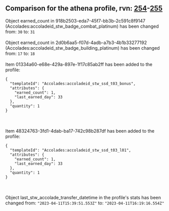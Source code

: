 ## Comparison for the athena profile, rvn: [254](https://github.com/PRO100KatYT/FortniteProfileRevisions/tree/main/profiles/athena/254%20athena.json)-[255](https://github.com/PRO100KatYT/FortniteProfileRevisions/tree/main/profiles/athena/255%20athena.json)

Object earned_count in 918b2503-eda7-45f7-bb3b-2c591c8f9147 (Accolades:accoladeid_stw_badge_combat_platinum) has been changed from: `30` to: `31`
<br><br>
Object earned_count in 2d0b6aa5-f07d-4adb-a7b3-4b1b33277192 (Accolades:accoladeid_stw_badge_building_platinum) has been changed from: `17` to: `18`
<br><br>
Item 01334a60-e68e-429a-897e-1f17c85ab2ff has been added to the profile:

```
{
  "templateId": "Accolades:accoladeid_stw_ssd_t03_bonus",
  "attributes": {
    "earned_count": 1,
    "last_earned_day": 33
  },
  "quantity": 1
}
```

<br><br>
Item 48324763-3fd1-4dab-ba17-742c98b287df has been added to the profile:

```
{
  "templateId": "Accolades:accoladeid_stw_ssd_t03_l01",
  "attributes": {
    "earned_count": 1,
    "last_earned_day": 33
  },
  "quantity": 1
}
```

<br><br>
Object last_stw_accolade_transfer_datetime in the profile's stats has been changed from: `"2023-04-11T15:39:51.553Z"` to: `"2023-04-11T16:19:16.554Z"`
<br><br>
